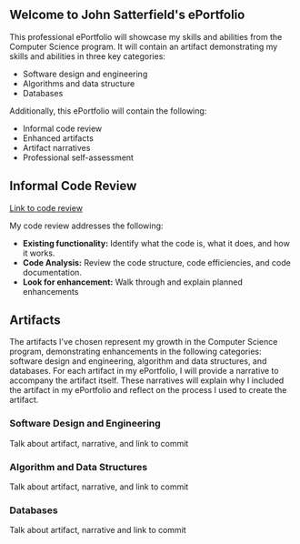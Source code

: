 ## Welcome to John Satterfield's ePortfolio

This professional ePortfolio will showcase my skills and abilities from the Computer Science program.  It will contain an artifact demonstrating my skills and abilities in three key categories:
* Software design and engineering
* Algorithms and data structure
* Databases

Additionally, this ePortfolio will contain the following:
* Informal code review
* Enhanced artifacts
* Artifact narratives
* Professional self-assessment

## Informal Code Review

[Link to code review](https://youtu.be/eeJp53gdm24)

My code review addresses the following:
* **Existing functionality:** Identify what the code is, what it does, and how it works.
* **Code Analysis:** Review the code structure, code efficiencies, and code documentation.
* **Look for enhancement:** Walk through and explain planned enhancements

## Artifacts

The artifacts I've chosen represent my growth in the Computer Science program, demonstrating enhancements in the following categories: software design and engineering, algorithm and data structures, and databases. For each artifact in my ePortfolio, I will provide a narrative to accompany the artifact itself. These narratives will explain why I included the artifact in my ePortfolio and reflect on the process I used to create the artifact.

### Software Design and Engineering

Talk about artifact, narrative, and link to commit

### Algorithm and Data Structures

Talk about artifact, narrative, and link to commit

### Databases

Talk about artifact, narrative and link to commit
